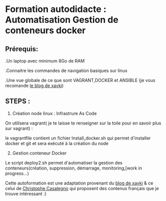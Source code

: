 # **Formation autodidacte** : **Automatisation Gestion de conteneurs docker**

## Prérequis:

.Un laptop avec minimum 8Go de RAM

.Connaitre les commandes de navigation basiques sur linux

.Une vue globale de ce que sont VAGRANT,DOCKER et ANSIBLE (je vous recomande [le blog de xavki](https://xavki.blog/))

## **STEPS** :

1. Création node linux : Infrastrure As Code 

On utilisera vagrant( je te laisse te renseigner sur la toile pour en savoir plus sur vagrant) :

le vagrantfile contient un fichier Install_docker.sh qui permet d'installer docker et git et sera exécuté à la création du node

2. Gestion conteneur Docker 

Le script deploy2.sh permet d'automatiser la gestion des conteneurs(création, suppression, démarrage, monitoring,[work in progress...)


Cette autoformation est une adaptation provenant du [blog de xavki](https://xavki.blog/) & ce celui de [Christophe Casalegno](https://www.christophe-casalegno.com/) qui proposent des contenus français que je trouve intéressant :)
 
